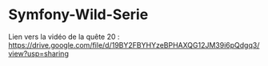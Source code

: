 # Symfony-Wild-Serie
Lien vers la vidéo de la quête 20 : https://drive.google.com/file/d/19BY2FBYHYzeBPHAXQG12JM39i6pQdgq3/view?usp=sharing
